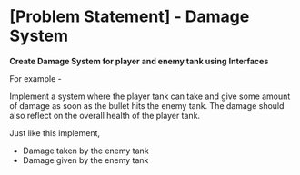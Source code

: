 # [Problem Statement] - Damage System

**Create Damage System for player and enemy tank using Interfaces**

For example -

Implement a system where the player tank can take and give some amount of damage as soon as the bullet hits the enemy tank. The damage should also reflect on the overall health of the player tank. 

Just like this implement,

- Damage taken by the enemy tank
- Damage given by the enemy tank
